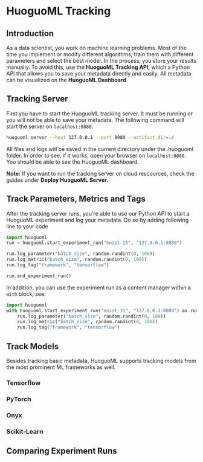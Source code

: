 # HuoguoML Tracking

## Introduction

As a data scientist, you work on machine learning problems. Most of the time you implement or modify different algorithms, train them with different parameters and select the best model. In the process, you store your results manually. To avoid this, use the **HuoguoML Tracking API,** which a Python API that allows you to save your metadata directly and easily. All metadata can be visualized on the **HuoguoML Dashboard**

## Tracking Server

First you have to start the HuoguoML tracking server. It must be running or you will not be able to save your metadata. The following command will start the server on `localhost:8080`:

```bash
huoguoml server --host 127.0.0.1 --port 8080 --artifact_dir=./
```

All files and logs will be saved in the current directory under the .huoguoml folder. In order to see, if it works, open your browser on `localhost:8080`. You should be able to see the HuoguoML dashboard.

**Note:** If you want to run the tracking server on cloud rescources, check the guides under **Deploy HuoguoML Server.**

## Track Parameters, Metrics and Tags

After the tracking server runs, you're able to use our Python API to start a HuoguoML experiment and log your metadata. Do so by adding following line to your code

```python
import huoguoml
run = huoguoml.start_experiment_run("mnist-15", "127.0.0.1:8080")

run.log_parameter("batch_size", random.randint(0, 100))
run.log_metric("batch_size", random.randint(0, 100))
run.log_tag("framework", "tensorflow")

run.end_experiment_run()
```

In addition, you can use the experiment run as a content manager within a `with` block, see:

```python
import huoguoml
with huoguoml.start_experiment_run("mnist-15", "127.0.0.1:8080") as run
    run.log_parameter("batch_size", random.randint(0, 100))
    run.log_metric("batch_size", random.randint(0, 100))
    run.log_tag("framework", "tensorflow")
```

## Track Models

Besides tracking basic metadata, HuoguoML supports tracking models from the most prominent ML frameworks as well. 

### Tensorflow

### PyTorch

### Onyx

### Scikit-Learn

## Comparing Experiment Runs

